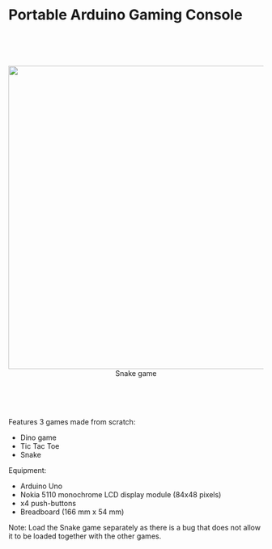 # Portable Arduino Gaming Console

<br /><br /><br />
<p align="center">
  <img src="https://github.com/zainamir-98/portable-arduino-gaming-console/blob/main/pic_snake.jpg" width="600">
  Snake game
</p>
<br /><br /><br />

Features 3 games made from scratch:
*  Dino game
*  Tic Tac Toe
*  Snake

Equipment:
*  Arduino Uno
*  Nokia 5110 monochrome LCD display module (84x48 pixels)
*  x4 push-buttons
*  Breadboard (166 mm x 54 mm)

Note: Load the Snake game separately as there is a bug that does not allow it to be loaded together with the other games.
